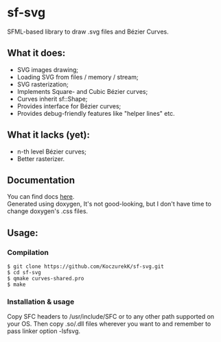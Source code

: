 # sf-svg
SFML-based library to draw .svg files and Bézier Curves.

## What it does:
- SVG images drawing;
- Loading SVG from files / memory / stream;
- SVG rasterization;
- Implements Square- and Cubic Bézier curves;
- Curves inherit sf::Shape;
- Provides interface for Bézier curves;
- Provides debug-friendly features like "helper lines" etc.

## What it lacks (yet):
 - n-th level Bézier curves;
 - Better rasterizer.

## Documentation
You can find docs [here](https://koczurekk.github.io/sf-svg/).<br />
Generated using doxygen, It's not good-looking, but I don't have time to change doxygen's .css files.

## Usage:
### Compilation
```
$ git clone https://github.com/KoczurekK/sf-svg.git
$ cd sf-svg
$ qmake curves-shared.pro
$ make
```
### Installation & usage
Copy SFC headers to /usr/include/SFC or to any other path supported on your OS. Then copy .so/.dll files wherever you want to and remember to pass linker option -lsfsvg.
